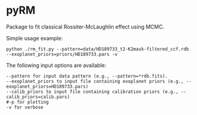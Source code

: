 # pyRM
Package to fit classical Rossiter-McLaughlin effect using MCMC.


Simple usage example:

```
python ./rm_fit.py --pattern=data/HD189733_t2-K2mask-filtered_ccf.rdb --exoplanet_priors=priors/HD189733.pars -v
```

The following input options are available:
```
--pattern for input data pattern (e.g., --pattern=*rdb.fits).
--exoplanet_priors to input file containing exoplanet priors (e.g., --exoplanet_priors=HD189733.pars)
--calib_priors to input file containing calibration priors (e.g., --calib_priors=calib.pars)
#-p for plotting
-v for verbose
```
